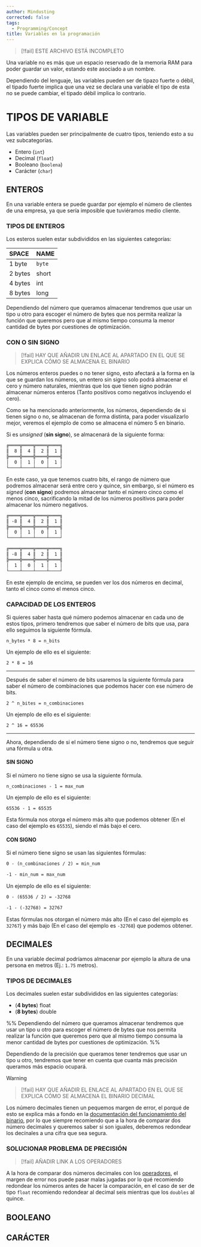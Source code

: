 ```yaml
---
author: Mindusting
corrected: false
tags:
  - Programming/Concept
title: Variables en la programación
---
```


> [!fail] ESTE ARCHIVO ESTÁ INCOMPLETO

Una variable no es más que un espacio reservado de la memoria RAM para poder guardar un valor, estando este asociado a un nombre.

Dependiendo del lenguaje, las variables pueden ser de tipazo fuerte o débil, el tipado fuerte implica que una vez se declara una variable el tipo de esta no se puede cambiar, el tipado débil implica lo contrario.

# TIPOS DE VARIABLE

Las variables pueden ser principalmente de cuatro tipos, teniendo esto a su vez subcategorías.

- Entero (`int`)
- Decimal (`float`)
- Booleano (`boolena`)
- Carácter (`char`)

## ENTEROS

En una variable entera se puede guardar por ejemplo el número de clientes de una empresa, ya que sería imposible que tuviéramos medio cliente.

### TIPOS DE ENTEROS

Los esteros suelen estar subdivididos en las siguientes categorías:

| SPACE   | NAME   |
|:------- |:------ |
| 1 byte  | `byte` |
| 2 bytes | short  |
| 4 bytes | int    |
| 8 bytes | long   |

Dependiendo del número que queramos almacenar tendremos que usar un tipo u otro para escoger el número de bytes que nos permita realizar la función que queremos pero que al mismo tiempo consuma la menor cantidad de bytes por cuestiones de optimización.

### CON O SIN SIGNO

>[!fail] HAY QUE AÑADIR UN ENLACE AL APARTADO EN EL QUE SE EXPLICA CÓMO SE ALMACENA EL BINARIO

Los números enteros puedes o no tener signo, esto afectará a la forma en la que se guardan los números, un entero sin signo solo podrá almacenar el cero y número naturales, mientras que los que tienen signo podrán almacenar números enteros (Tanto positivos como negativos incluyendo el cero).

Como se ha mencionado anteriormente, los números, dependiendo de si tienen signo o no, se almacenan de forma distinta, para poder visualizarlo mejor, veremos el ejemplo de como se almacena el número 5 en binario.

Si es *unsigned* (**sin signo**), se almacenará de la siguiente forma:

```txt
╔════╦════╦════╦════╗
║  8 ║  4 ║  2 ║  1 ║
╠════╬════╬════╬════╣
│  0 │  1 │  0 │  1 │
└────┴────┴────┴────┘
```

En este caso, ya que tenemos cuatro bits, el rango de número que podremos almacenar será entre cero y quince, sin embargo, si el número es *signed* (**con signo**) podremos almacenar tanto el número cinco como el menos cinco, sacrificando la mitad de los números positivos para poder almacenar los número negativos.

```txt
╔════╦════╦════╦════╗
║ -8 ║  4 ║  2 ║  1 ║
╠════╬════╬════╬════╣
│  0 │  1 │  0 │  1 │
└────┴────┴────┴────┘

╔════╦════╦════╦════╗
║ -8 ║  4 ║  2 ║  1 ║
╠════╬════╬════╬════╣
│  1 │  0 │  1 │  1 │
└────┴────┴────┴────┘
```

En este ejemplo de encima, se pueden ver los dos números en decimal, tanto el cinco como el menos cinco.

### CAPACIDAD DE LOS ENTEROS

Si quieres saber hasta qué número podemos almacenar en cada uno de estos tipos, primero tendremos que saber el número de bits que usa, para ello seguimos la siguiente fórmula.

`n_bytes * 8 = n_bits`

Un ejemplo de ello es el siguiente:

`2 * 8 = 16`

---

Después de saber el número de bits usaremos la siguiente fórmula para saber el número de combinaciones que podemos hacer con ese número de bits.

`2 ^ n_bites = n_combinaciones`

Un ejemplo de ello es el siguiente:

`2 ^ 16 = 65536`

---

Ahora, dependiendo de si el número tiene signo o no, tendremos que seguir una fórmula u otra.

#### SIN SIGNO

Si el número no tiene signo se usa la siguiente fórmula.

`n_combinaciones - 1 = max_num`

Un ejemplo de ello es el siguiente:

`65536 - 1 = 65535`

Esta fórmula nos otorga el número más alto que podemos obtener (En el caso del ejemplo es `65535`), siendo el más bajo el cero.

#### CON SIGNO

Si el número tiene signo se usan las siguientes fórmulas:

```txt
0 - (n_combinaciones / 2) = min_num

-1 - min_num = max_num
```

Un ejemplo de ello es el siguiente:

```txt
0 - (65536 / 2) = -32768

-1 - (-32768) = 32767
```

Estas fórmulas nos otorgan el número más alto (En el caso del ejemplo es `32767`) y más bajo (En el caso del ejemplo es `-32768`) que podemos obtener.

## DECIMALES

En una variable decimal podríamos almacenar por ejemplo la altura de una persona en metros (Ej.: `1.75` metros).

### TIPOS DE DECIMALES

Los decimales suelen estar subdivididos en las siguientes categorías:

- (**4 bytes**) float
- (**8 bytes**) double

%%
Dependiendo del número que queramos almacenar tendremos que usar un tipo u otro para escoger el número de bytes que nos permita realizar la función que queremos pero que al mismo tiempo consuma la menor cantidad de bytes por cuestiones de optimización.
%%

Dependiendo de la precisión que queramos tener tendremos que usar un tipo u otro, tendremos que tener en cuenta que cuanta más precisión queramos más espacio ocupará.

> [!warning]
> > [!fail] HAY QUE AÑADIR EL ENLACE AL APARTADO EN EL QUE SE EXPLICA CÓMO SE ALMACENA EL BINARIO DECIMAL
>
> Los número decimales tienen un pequemos margen de error, el porqué de esto se explica más a fondo en la [documentación del funcionamiento del binario](), por lo que siempre recomiendo que a la hora de comparar dos número decimales y queremos saber si son iguales, deberemos redondear los decínales a una cifra que sea segura.

### SOLUCIONAR PROBLEMA DE PRECISIÓN

> [!fail] AÑADIR LINK A LOS OPERADORES

A la hora de comparar dos números decimales con los [operadores](), el margen de error nos puede pasar malas jugadas por lo qué recomiendo redondear los números antes de hacer la comparación, en el caso de ser de tipo `float` recomiendo redondear al decimal seis mientras que los `doubles` al quince.

## BOOLEANO

## CARÁCTER